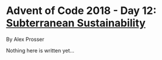 # Advent of Code 2018 - Day 12: [Subterranean Sustainability](https://adventofcode.com/2018/day/12)
By Alex Prosser

Nothing here is written yet...